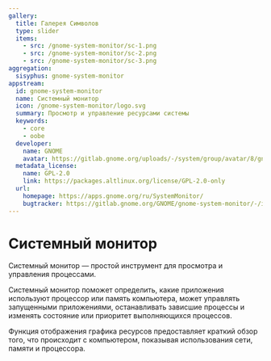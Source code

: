```yaml
---
gallery:
  title: Галерея Символов
  type: slider
  items:
    - src: /gnome-system-monitor/sc-1.png
    - src: /gnome-system-monitor/sc-2.png
    - src: /gnome-system-monitor/sc-3.png
aggregation:
  sisyphus: gnome-system-monitor
appstream:
  id: gnome-system-monitor
  name: Системный монитор
  icon: /gnome-system-monitor/logo.svg
  summary: Просмотр и управление ресурсами системы
  keywords:
    - core
    - oobe
  developer:
    name: GNOME
    avatar: https://gitlab.gnome.org/uploads/-/system/group/avatar/8/gnomelogo.png?width=48
  metadata_license:
    name: GPL-2.0
    link: https://packages.altlinux.org/license/GPL-2.0-only
  url:
    homepage: https://apps.gnome.org/ru/SystemMonitor/
    bugtracker: https://gitlab.gnome.org/GNOME/gnome-system-monitor/-/issues
---
```


# Системный монитор

Системный монитор — простой инструмент для просмотра и управления процессами.

Системный монитор поможет определить, какие приложения используют процессор или память компьютера, может управлять запущенными приложениями, останавливать зависшие процессы и изменять состояние или приоритет выполняющихся процессов.

Функция отображения графика ресурсов предоставляет краткий обзор того, что происходит с компьютером, показывая использования сети, памяти и процессора.

<AGWGallery />

<!--@include: @apps/_parts/install/content-repo.md-->
